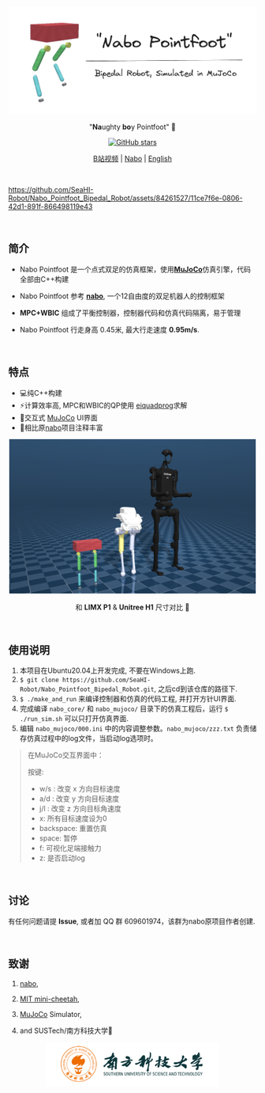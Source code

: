 <br>

<p align='center'><img src="./assets.README/nabopointfoot.png" alt="nabo_pointfoot"  width="550"/>
</a>
</p>

<p align="center">
"<b>Na</b>ughty <b>bo</b>y Pointfoot" 🤖
</p>
<p align="center">
    <a href="https://github.com/SeaHI-Robot/Nabo_Pointfoot_Bipedal_Robot" target="__blank"><img alt="GitHub stars" src="https://img.shields.io/github/stars/SeaHI-Robot/Nabo_Pointfoot_Bipedal_Robot?style=social"></a>
</p>
<p align="center">
  <a href="https://www.bilibili.com/video/BV1Cx4y1q76N/?spm_id_from=333.999.0.0&vd_source=489a733550a7c846fcce2e3eb3a683cc">B站视频</a> | <a href="https://github.com/tryingfly/nabo">Nabo</a> | <a href="https://github.com/SeaHI-Robot/Nabo_Pointfoot_Bipedal_Robot/blob/nabo_pointfoot_opensourced/README.md">English</a> 
</p>



<br>

https://github.com/SeaHI-Robot/Nabo_Pointfoot_Bipedal_Robot/assets/84261527/11ce7f6e-0806-42d1-891f-866498119e43

<br>

## 简介

- Nabo Pointfoot 是一个点式双足的仿真框架，使用[**MuJoCo**](https://github.com/google-deepmind/mujoco)仿真引擎，代码全部由C++构建 

- Nabo Pointfoot 参考 [**nabo**](https://github.com/tryingfly/nabo),  一个12自由度的双足机器人的控制框架

- **MPC+WBIC** 组成了平衡控制器，控制器代码和仿真代码隔离，易于管理

- Nabo Pointfoot 行走身高 0.45米, 最大行走速度 **0.95m/s**.

<br>

## 特点

- 💻纯C++构建
- ⚡️计算效率高, MPC和WBIC的QP使用 [eiquadprog](https://github.com/stack-of-tasks/eiquadprog)求解
- 🤹交互式 [MuJoCo](https://github.com/google-deepmind/mujoco) UI界面
- 📝相比原[nabo](https://github.com/tryingfly/nabo)项目注释丰富


<p align='center'><img src="./assets.README/model_comparison.png" alt="nabo_pointfoot"  width="500"/>
</a>
</p>
<p align="center">
和 <b>LIMX P1</b> & <b>Unitree H1</b> 尺寸对比 🤖
</p>


<br>

## 使用说明

1. 本项目在Ubuntu20.04上开发完成, 不要在Windows上跑.
2. `$ git clone https://github.com/SeaHI-Robot/Nabo_Pointfoot_Bipedal_Robot.git`, 之后cd到该仓库的路径下.
3. `$ ./make_and_run` 来编译控制器和仿真的代码工程, 并打开方针UI界面. 
4. 完成编译 `nabo_core/` 和 `nabo_mujoco/` 目录下的仿真工程后，运行 `$ ./run_sim.sh` 可以只打开仿真界面.
5.  编辑 `nabo_mujoco/000.ini` 中的内容调整参数。`nabo_mujoco/zzz.txt` 负责储存仿真过程中的log文件，当启动log选项时。

> 在MuJoCo交互界面中：
>
> 按键:
> - w/s : 改变 x 方向目标速度
> - a/d : 改变 y 方向目标速度
> - j/l : 改变 z 方向目标角速度 
> - x: 所有目标速度设为0
> - backspace: 重置仿真
> - space: 暂停
> - f: 可视化足端接触力
> - z: 是否启动log


<br>

## 讨论

有任何问题请提 **Issue**, 或者加 QQ 群 609601974，该群为nabo原项目作者创建. 

<br>

## 致谢

1. [nabo](https://github.com/tryingfly/nabo),
2. [MIT mini-cheetah](https://arxiv.org/abs/1909.06586),
3. [MuJoCo](https://mujoco.org/) Simulator,

4. and SUSTech/南方科技大学🌈


<p align='center'><img src="./assets.README/SUSTech-zh.png" alt="SUSTech"  width="350"/>
</a>
</p>

